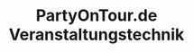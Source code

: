 ---
title: "PartyOnTour.de Veranstaltungstechnik"
url: /ayl/partyontour-de-veranstaltungstechnik/
shop: Musik
---